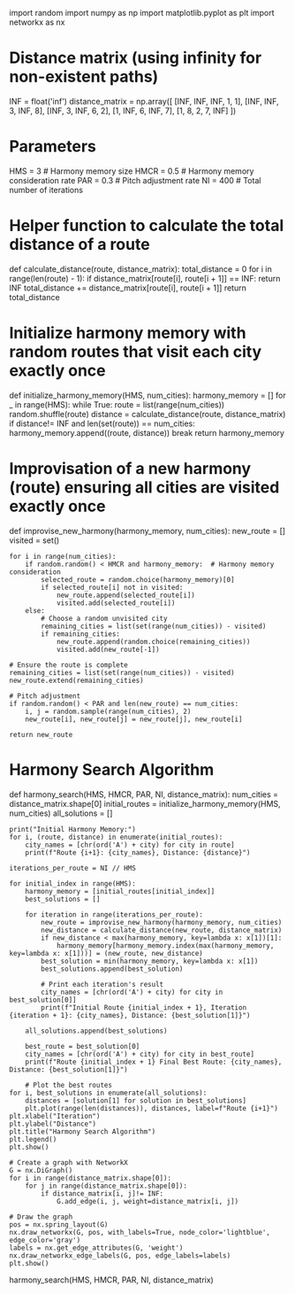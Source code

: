 import random
import numpy as np
import matplotlib.pyplot as plt
import networkx as nx

# Distance matrix (using infinity for non-existent paths)
INF = float('inf')
distance_matrix = np.array([
    [INF, INF, INF, 1, 1],
    [INF, INF, 3, INF, 8],
    [INF, 3, INF, 6, 2],
    [1, INF, 6, INF, 7],
    [1, 8, 2, 7, INF]
])

# Parameters
HMS = 3  # Harmony memory size
HMCR = 0.5  # Harmony memory consideration rate
PAR = 0.3  # Pitch adjustment rate
NI = 400  # Total number of iterations

# Helper function to calculate the total distance of a route
def calculate_distance(route, distance_matrix):
    total_distance = 0
    for i in range(len(route) - 1):
        if distance_matrix[route[i], route[i + 1]] == INF:
            return INF 
        total_distance += distance_matrix[route[i], route[i + 1]]
    return total_distance

# Initialize harmony memory with random routes that visit each city exactly once
def initialize_harmony_memory(HMS, num_cities):
    harmony_memory = []
    for _ in range(HMS):
        while True:
            route = list(range(num_cities))
            random.shuffle(route)
            distance = calculate_distance(route, distance_matrix)
            if distance!= INF and len(set(route)) == num_cities:
                harmony_memory.append((route, distance))
                break
    return harmony_memory

# Improvisation of a new harmony (route) ensuring all cities are visited exactly once
def improvise_new_harmony(harmony_memory, num_cities):
    new_route = []
    visited = set()
    
    for i in range(num_cities):
        if random.random() < HMCR and harmony_memory:  # Harmony memory consideration
            selected_route = random.choice(harmony_memory)[0]
            if selected_route[i] not in visited:
                new_route.append(selected_route[i])
                visited.add(selected_route[i])
        else:
            # Choose a random unvisited city
            remaining_cities = list(set(range(num_cities)) - visited)
            if remaining_cities:
                new_route.append(random.choice(remaining_cities))
                visited.add(new_route[-1])
    
    # Ensure the route is complete
    remaining_cities = list(set(range(num_cities)) - visited)
    new_route.extend(remaining_cities)
    
    # Pitch adjustment
    if random.random() < PAR and len(new_route) == num_cities:
        i, j = random.sample(range(num_cities), 2)
        new_route[i], new_route[j] = new_route[j], new_route[i]
    
    return new_route

# Harmony Search Algorithm
def harmony_search(HMS, HMCR, PAR, NI, distance_matrix):
    num_cities = distance_matrix.shape[0]
    initial_routes = initialize_harmony_memory(HMS, num_cities)
    all_solutions = []

    print("Initial Harmony Memory:")
    for i, (route, distance) in enumerate(initial_routes):
        city_names = [chr(ord('A') + city) for city in route]  
        print(f"Route {i+1}: {city_names}, Distance: {distance}")

    iterations_per_route = NI // HMS

    for initial_index in range(HMS):
        harmony_memory = [initial_routes[initial_index]]
        best_solutions = []

        for iteration in range(iterations_per_route):
            new_route = improvise_new_harmony(harmony_memory, num_cities)
            new_distance = calculate_distance(new_route, distance_matrix)
            if new_distance < max(harmony_memory, key=lambda x: x[1])[1]:
                harmony_memory[harmony_memory.index(max(harmony_memory, key=lambda x: x[1]))] = (new_route, new_distance)
            best_solution = min(harmony_memory, key=lambda x: x[1])
            best_solutions.append(best_solution)
            
            # Print each iteration's result
            city_names = [chr(ord('A') + city) for city in best_solution[0]]
            print(f"Initial Route {initial_index + 1}, Iteration {iteration + 1}: {city_names}, Distance: {best_solution[1]}")
        
        all_solutions.append(best_solutions)

        best_route = best_solution[0]
        city_names = [chr(ord('A') + city) for city in best_route]  
        print(f"Route {initial_index + 1} Final Best Route: {city_names}, Distance: {best_solution[1]}")

        # Plot the best routes
    for i, best_solutions in enumerate(all_solutions):
        distances = [solution[1] for solution in best_solutions]
        plt.plot(range(len(distances)), distances, label=f"Route {i+1}")
    plt.xlabel("Iteration")
    plt.ylabel("Distance")
    plt.title("Harmony Search Algorithm")
    plt.legend()
    plt.show()

    # Create a graph with NetworkX
    G = nx.DiGraph()
    for i in range(distance_matrix.shape[0]):
        for j in range(distance_matrix.shape[0]):
            if distance_matrix[i, j]!= INF:
                G.add_edge(i, j, weight=distance_matrix[i, j])

    # Draw the graph
    pos = nx.spring_layout(G)
    nx.draw_networkx(G, pos, with_labels=True, node_color='lightblue', edge_color='gray')
    labels = nx.get_edge_attributes(G, 'weight')
    nx.draw_networkx_edge_labels(G, pos, edge_labels=labels)
    plt.show()

harmony_search(HMS, HMCR, PAR, NI, distance_matrix)


